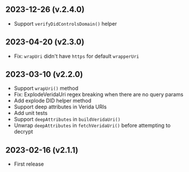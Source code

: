 2023-12-26 (v.2.4.0)
-------------------

- Support `verifyDidControlsDomain()` helper

2023-04-20 (v2.3.0)
-------------------

- Fix: `wrapUri` didn't have `https` for default `wrapperUri`

2023-03-10 (v2.2.0)
-------------------

- Support `wrapUri()` method
- Fix: ExplodeVeridaUri regex breaking when there are no query params
- Add explode DID helper method
- Support deep attributes in Verida URIs
- Add unit tests
- Support `deepAttributes` in `buildVeridaUri()`
- Unwrap `deepAttributes` in `fetchVeridaUri()` before attempting to decrypt

2023-02-16 (v2.1.1)
-------------------

- First release